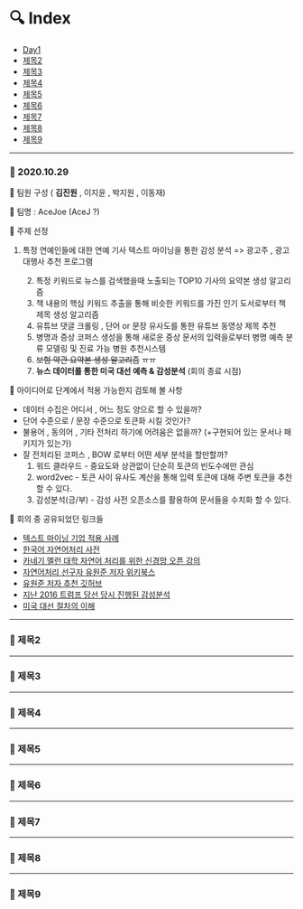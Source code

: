 # :mag: Index

- [Day1](#idx1) 
- [제목2](#idx2) 
- [제목3](#idx3)
- [제목4](#idx4) 
- [제목5](#idx5)
- [제목6](#idx6)
- [제목7](#idx7)
- [제목8](#idx8)
- [제목9](#idx9)

---



### :radio_button: 2020.10.29 <a id="idx1"></a>



:notebook: ​팀원 구성 ( __김진원__ , 이지윤 , 박지원 , 이동재)

:notebook: 팀명 : AceJoe (AceJ ?)

:notebook: 주제 선정 

1. 특정 연예인들에 대한 연예 기사 텍스트 마이닝을 통한 감성 분석 => 광고주 , 광고대행사 추천 프로그램

 	2. 특정 키워드로 뉴스를 검색했을때 노출되는 TOP10 기사의 요약본 생성 알고리즘 
 	3. 책 내용의 핵심 키워드 추출을 통해 비슷한 키워드를 가진 인기 도서로부터 책 제목 생성 알고리즘
 	4. 유튜브 댓글 크롤링 , 단어 or 문장 유사도를 통한 유튜브 동영상 제목 추천
 	5. 병명과 증상 코퍼스 생성을 통해 새로운 증상 문서의 입력을로부터 병명 예측 분류 모델링 및 진료 가능 병원 추천시스템
 	6. ~~보험 약관 요약본 생성 알고리즘~~ ㅠㅠ
 	7. __뉴스 데이터를 통한 미국 대선 예측 & 감성분석__ (회의 종료 시점)



:notebook: 아이디어로 단계에서 적용 가능한지 검토해 볼 사항

- 데이터 수집은 어디서 , 어느 정도 양으로 할 수 있을까?
- 단어 수준으로 / 문장 수준으로 토큰화 시킬 것인가?
- 불용어 , 동의어 , 기타 전처리 하기에 어려움은 없을까? (+구현되어 있는 문서나 패키지가 있는가)
- 잘 전처리된 코퍼스 , BOW 로부터 어떤 세부 분석을 할만할까?
  1. 워드 클라우드 - 중요도와 상관없이 단순히 토큰의 빈도수에만 관심
  2. word2vec - 토큰 사이 유사도 계산을 통해 입력 토큰에 대해 주변 토큰을 추천할 수 있다.
  3. 감성분석(긍/부) - 감성 사전 오픈소스를 활용하여 문서들을 수치화 할 수 있다.



:notebook: 회의 중 공유되었던 링크들

- [텍스트 마이닝 기업 적용 사례](http://hleecaster.com/text-mining-leadership-feedback-survey-2019/) 
- [한국어 자연어처리 사전](https://github.com/papower1/Awesome-Korean-NLP-Papers)
- [카네기 멜런 대학 자연어 처리를 위한 신경망 오픈 강의](http://www.phontron.com/class/nn4nlp2019/schedule.html)
- [자연어처리 선구자 유원준 저자 위키북스](https://wikidocs.net/book/2155) 
- [유원준 저자 추천 깃허브](https://github.com/makcedward/nlp)
- [지난 2016 트럼프 당선 당시 진행된 감성분석 ](https://dbr.donga.com/article/view/1202/article_no/8892/ac/magazine)
- [미국 대선 절차의 이해 ](https://m.blog.naver.com/yconan/221743576318) 



---


### :radio_button: 제목2 <a id="idx2"></a>





---


### :radio_button: 제목3 <a id="idx3"></a>





---


### :radio_button: 제목4 <a id="idx4"></a>





---


### :radio_button: 제목5 <a id="idx5"></a>





---


### :radio_button: 제목6 <a id="idx6"></a>





---


### :radio_button: 제목7 <a id="idx7"></a>





---


### :radio_button: 제목8 <a id="idx8"></a>





---


### :radio_button: 제목9 <a id="idx9"></a>





